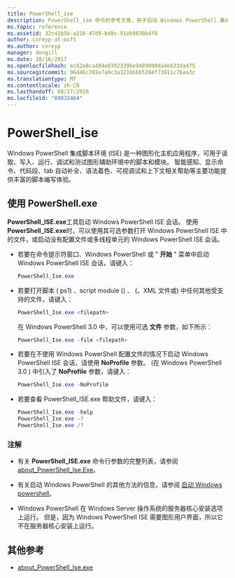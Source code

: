```yaml
---
title: PowerShell_ise
description: PowerShell_ise 命令的参考文章，用于启动 Windows PowerShell 集成脚本环境 (ISE) 会话。
ms.topic: reference
ms.assetid: 32c41b5b-a210-47d9-bd8c-91eb9830b4f0
author: coreyp-at-msft
ms.author: coreyp
manager: dongill
ms.date: 10/16/2017
ms.openlocfilehash: ec82a8ca484e8392339be9489990da4e633da475
ms.sourcegitcommit: 96d46c702e7a9c3a321bbbb5284f73911c7baa3c
ms.translationtype: MT
ms.contentlocale: zh-CN
ms.lasthandoff: 08/27/2020
ms.locfileid: "89032464"
---
```

# <a name="powershell_ise"></a>PowerShell_ise

Windows PowerShell 集成脚本环境 (ISE) 是一种图形化主机应用程序，可用于读取、写入、运行、调试和测试图形辅助环境中的脚本和模块。 智能感知、显示命令、代码段、tab 自动补全、语法着色、可视调试和上下文相关帮助等主要功能提供丰富的脚本编写体验。

## <a name="using-powershellexe"></a>使用 PowerShell.exe

**PowerShell_ISE.exe**工具启动 Windows PowerShell ISE 会话。 使用 **PowerShell_ISE.exe**时，可以使用其可选参数打开 Windows PowerShell ISE 中的文件，或启动没有配置文件或多线程单元的 Windows PowerShell ISE 会话。

- 若要在命令提示符窗口、Windows PowerShell 或 " **开始** " 菜单中启动 Windows PowerShell ISE 会话，请键入：

  ```powershell
  PowerShell_Ise.exe
  ```

- 若要打开脚本 ( ps1) 、script module () 、 (、XML 文件或) 中任何其他受支持的文件，请键入：

  ```powershell
  PowerShell_Ise.exe <filepath>
  ```

  在 Windows PowerShell 3.0 中，可以使用可选 **文件** 参数，如下所示：

  ```powershell
  PowerShell_Ise.exe -file <filepath>
  ```

- 若要在不使用 Windows PowerShell 配置文件的情况下启动 Windows PowerShell ISE 会话，请使用 **NoProfile** 参数。  (在 Windows PowerShell 3.0 ) 中引入了 **NoProfile** 参数，请键入：

  ```powershell
  PowerShell_Ise.exe -NoProfile
  ```

- 若要查看 PowerShell_ISE.exe 帮助文件，请键入：

    ```powershell
    PowerShell_Ise.exe -help
    PowerShell_Ise.exe -?
    PowerShell_Ise.exe /?
    ```

### <a name="remarks"></a>注解

- 有关 **PowerShell_ISE.exe** 命令行参数的完整列表，请参阅 [about_PowerShell_Ise.Exe](/powershell/module/microsoft.powershell.core/about/about_powershell_ise_exe)。

- 有关启动 Windows PowerShell 的其他方法的信息，请参阅 [启动 Windows powershell](/powershell/scripting/windows-powershell/starting-windows-powershell)。

- Windows PowerShell 在 Windows Server 操作系统的服务器核心安装选项上运行。 但是，因为 Windows PowerShell ISE 需要图形用户界面，所以它不在服务器核心安装上运行。

## <a name="additional-references"></a>其他参考

- [about_PowerShell_Ise.exe](/powershell/module/microsoft.powershell.core/about/about_powershell_exe)
